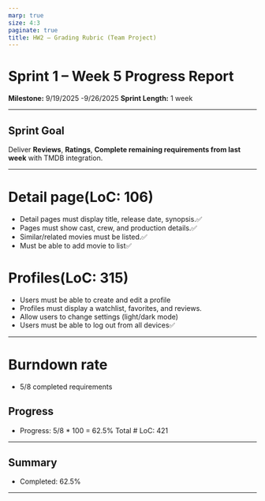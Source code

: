 ```yaml
---
marp: true
size: 4:3
paginate: true
title: HW2 – Grading Rubric (Team Project)
---
```



# Sprint 1 – Week 5 Progress Report
**Milestone:** 9/19/2025 -9/26/2025
**Sprint Length:** 1 week 

---

## Sprint Goal  
Deliver **Reviews**, **Ratings**, **Complete remaining requirements from last week** with TMDB integration.

---


# Detail page(LoC: 106)
- Detail pages must display title, release date, synopsis.✅
- Pages must show cast, crew, and production details.✅
- Similar/related movies must be listed.✅
- Must be able to add movie to list✅

# Profiles(LoC: 315)
- Users must be able to create and edit a profile
- Profiles must display a watchlist, favorites, and reviews.
- Allow users to change settings (light/dark mode)
- Users must be able to log out from all devices✅



---


# Burndown rate

- 5/8 completed requirements

## Progress 
- Progress: 5/8 * 100 = 62.5%
Total # LoC: 421

---
## Summary
- Completed: 62.5%


---



